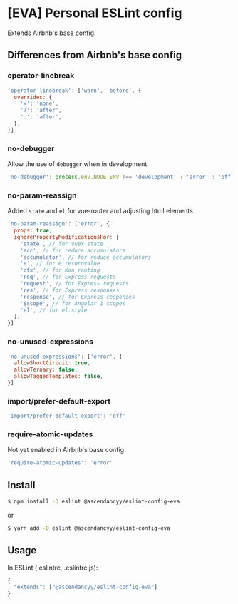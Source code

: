 # [EVA] Personal ESLint config

Extends Airbnb's [base config](https://github.com/airbnb/javascript/tree/master/packages/eslint-config-airbnb-base).

## Differences from Airbnb's base config

### operator-linebreak
```javascript
'operator-linebreak': ['warn', 'before', {
  overrides: {
    '=': 'none',
    '?': 'after',
    ':': 'after',
  },
}]
```

### no-debugger
Allow the use of `debugger` when in development.
```javascript
'no-debugger': process.env.NODE_ENV !== 'development' ? 'error' : 'off'
```

### no-param-reassign
Added `state` and `el` for vue-router and adjusting html elements
```javascript
'no-param-reassign': ['error', {
  props: true,
  ignorePropertyModificationsFor: [
    'state', // for vuex state
    'acc', // for reduce accumulators
    'accumulator', // for reduce accumulators
    'e', // for e.returnvalue
    'ctx', // for Koa routing
    'req', // for Express requests
    'request', // for Express requests
    'res', // for Express responses
    'response', // for Express responses
    '$scope', // for Angular 1 scopes
    'el', // for el.style
  ],
}]
```

### no-unused-expressions
```javascript
'no-unused-expressions': ['error', {
  allowShortCircuit: true,
  allowTernary: false,
  allowTaggedTemplates: false,
}]
```

### import/prefer-default-export
```javascript
'import/prefer-default-export': 'off'
```

### require-atomic-updates
Not yet enabled in Airbnb's base config
```javascript
'require-atomic-updates': 'error'
```

## Install

```bash
$ npm install -D eslint @ascendancyy/eslint-config-eva
```

or  

```bash
$ yarn add -D eslint @ascendancyy/eslint-config-eva
```

## Usage

In ESLint (.eslintrc, .eslintrc.js):

```js
{
  "extends": ["@ascendancyy/eslint-config-eva"]
}
```
